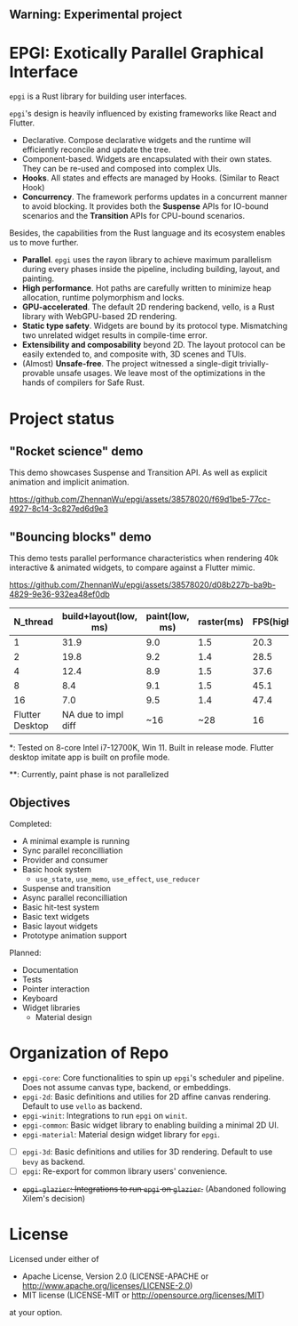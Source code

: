 Warning: Experimental project
---

# EPGI: Exotically Parallel Graphical Interface

`epgi` is a Rust library for building user interfaces.

`epgi`'s design is heavily influenced by existing frameworks like React and Flutter.
- Declarative. Compose declarative widgets and the runtime will efficiently reconcile and update the tree.
- Component-based. Widgets are encapsulated with their own states. They can be re-used and composed into complex UIs.
- **Hooks**. All states and effects are managed by Hooks. (Similar to React Hook)
- **Concurrency**. The framework performs updates in a concurrent manner to avoid blocking. It provides both the **Suspense** APIs for IO-bound scenarios and the **Transition** APIs for CPU-bound scenarios.

Besides, the capabilities from the Rust language and its ecosystem enables us to move further.
- **Parallel**. `epgi` uses the rayon library to achieve maximum parallelism during every phases inside the pipeline, including building, layout, and painting.
- **High performance**. Hot paths are carefully written to minimize heap allocation, runtime polymorphism and locks.
- **GPU-accelerated**. The default 2D rendering backend, vello, is a Rust library with WebGPU-based 2D rendering.
- **Static type safety**. Widgets are bound by its protocol type. Mismatching two unrelated widget results in compile-time error.
- **Extensibility and composability** beyond 2D. The layout protocol can be easily extended to, and composite with, 3D scenes and TUIs.
- (Almost) **Unsafe-free**. The project witnessed a single-digit trivially-provable unsafe usages. We leave most of the optimizations in the hands of compilers for Safe Rust.

# Project status
## "Rocket science" demo
This demo showcases Suspense and Transition API. As well as explicit animation and implicit animation.


https://github.com/ZhennanWu/epgi/assets/38578020/f69d1be5-77cc-4927-8c14-3c827ed6d9e3


## "Bouncing blocks" demo
This demo tests parallel performance characteristics when rendering 40k interactive & animated widgets, to compare against a Flutter mimic.


https://github.com/ZhennanWu/epgi/assets/38578020/d08b227b-ba9b-4829-9e36-932ea48ef0db

| N_thread        | build+layout(low, ms) | paint(low, ms) | raster(ms) | FPS(high) |
|-----------------|-----------------------|----------------|------------|-----------|
|               1 |                  31.9 |            9.0 |        1.5 |      20.3 |
|               2 |                  19.8 |            9.2 |        1.4 |      28.5 |
|               4 |                  12.4 |            8.9 |        1.5 |      37.6 |
|               8 |                   8.4 |            9.1 |        1.5 |      45.1 |
|              16 |                   7.0 |            9.5 |        1.4 |      47.4 |
| Flutter Desktop |   NA due to impl diff |            ~16 |        ~28 |        16 |

\*: Tested on 8-core Intel i7-12700K, Win 11. Built in release mode. Flutter desktop imitate app is built on profile mode.

\*\*: Currently, paint phase is not parallelized

## Objectives
Completed:
- A minimal example is running
- Sync parallel reconcilliation
- Provider and consumer
- Basic hook system
    - `use_state`, `use_memo`, `use_effect`, `use_reducer`
- Suspense and transition
- Async parallel reconcilliation
- Basic hit-test system
- Basic text widgets
- Basic layout widgets
- Prototype animation support

Planned:
- Documentation
- Tests
- Pointer interaction
- Keyboard
- Widget libraries
    - Material design

# Organization of Repo
- `epgi-core`: Core functionalities to spin up `epgi`'s scheduler and pipeline. Does not assume canvas type, backend, or embeddings.
- `epgi-2d`: Basic definitions and utilies for 2D affine canvas rendering. Default to use `vello` as backend.
- `epgi-winit`: Integrations to run `epgi` on `winit`.
- `epgi-common`: Basic widget library to enabling building a minimal 2D UI.
- `epgi-material`: Material design widget library for `epgi`.
- [ ] `epgi-3d`: Basic definitions and utilies for 3D rendering. Default to use `bevy` as backend.
- [ ] `epgi`: Re-export for common library users' convenience.
- ~~`epgi-glazier`:  Integrations to run `epgi` on `glazier`.~~ (Abandoned following Xilem's decision)

# License
Licensed under either of
- Apache License, Version 2.0 (LICENSE-APACHE or http://www.apache.org/licenses/LICENSE-2.0)
- MIT license (LICENSE-MIT or http://opensource.org/licenses/MIT)

at your option.
